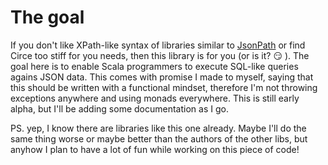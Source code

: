 # The goal

If you don't like XPath-like syntax of libraries similar to [JsonPath](https://github.com/json-path/JsonPath) or find Circe too stiff for you needs, then this library is for you (or is it?  :smirk: ).
The goal here is to enable Scala programmers to execute SQL-like queries agains JSON data. This comes with promise I made to myself, saying that this should be written with a functional mindset,
therefore I'm not throwing exceptions anywhere and using monads everywhere. This is still early alpha, but I'll be adding some documentation as I go.

PS. yep, I know there are libraries like this one already. Maybe I'll do the same thing worse or maybe better than the authors of the other libs, 
but anyhow I plan to have a lot of fun while working on this piece of code!    
